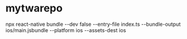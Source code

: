 # mytwarepo

npx react-native bundle --dev false --entry-file index.ts --bundle-output ios/main.jsbundle --platform ios --assets-dest ios

<StandardButton
                            title="Confirm"
                            testID="Confirm"
                            onPress={onProceed}
                        />
